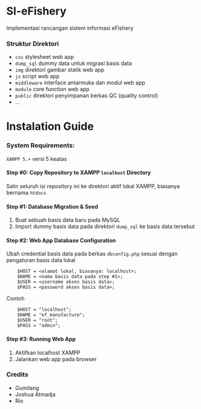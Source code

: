 # SI-eFishery
Implementasi rancangan sistem informasi eFishery

### Struktur Direktori
- `css` stylesheet web app
- `dump_sql` dummy data untuk migrasi basis data
- `img` direktori gambar statik web app
- `js` script web app
- `middleware` interface antarmuka dan modul web app
- `module` core function web app
- `public` direktori penyimpanan berkas QC (quality control)
- ...

# Instalation Guide
### System Requirements:
`XAMPP 5.+` versi 5 keatas

#### Step #0: Copy Repository to XAMPP `localhost` Directory
Salin seluruh isi repository ini ke direktori aktif lokal XAMPP, biasanya bernama `htdocs`

#### Step #1: Database Migration & Seed
1. Buat sebuah basis data baru pada MySQL
2. Import dummy basis data pada direktori `dump_sql` ke basis data tersebut

#### Step #2: Web App Database Configuration
Ubah credential basis data pada berkas `dbconfig.php` sesuai dengan pengaturan basis data lokal
```
	$HOST = <alamat lokal, biasanya: localhost>;
	$NAME = <nama basis data pada step #1>;
	$USER = <username akses basis data>;
	$PASS = <password akses basis data>;

```

Contoh

```
	$HOST = "localhost";
	$NAME = "ef_manufacture";
	$USER = "root";
	$PASS = "admin";

```

#### Step #3: Running Web App
1. Aktifkan localhost XAMPP
2. Jalankan web app pada browser

### Credits
- Gumilang
- Joshua Atmadja
- Rio